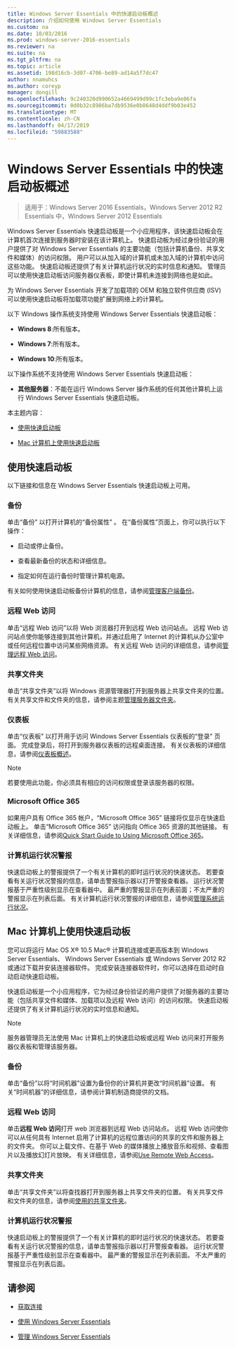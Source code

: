 ```yaml
---
title: Windows Server Essentials 中的快速启动板概述
description: 介绍如何使用 Windows Server Essentials
ms.custom: na
ms.date: 10/03/2016
ms.prod: windows-server-2016-essentials
ms.reviewer: na
ms.suite: na
ms.tgt_pltfrm: na
ms.topic: article
ms.assetid: 198d16cb-3d07-4706-be89-ad14a5f7dc47
author: nnamuhcs
ms.author: coreyp
manager: dongill
ms.openlocfilehash: 9c240320d990652a4669499d99c1fc3eba9e06fa
ms.sourcegitcommit: 0d0b32c8986ba7db9536e0b8648d4ddf9b03e452
ms.translationtype: MT
ms.contentlocale: zh-CN
ms.lasthandoff: 04/17/2019
ms.locfileid: "59883588"
---
```

# <a name="overview-of-the-launchpad-in-windows-server-essentials"></a>Windows Server Essentials 中的快速启动板概述

>适用于：Windows Server 2016 Essentials，Windows Server 2012 R2 Essentials 中，Windows Server 2012 Essentials

Windows Server Essentials 快速启动板是一个小应用程序，该快速启动板会在计算机首次连接到服务器时安装在该计算机上。 快速启动板为经过身份验证的用户提供了对 Windows Server Essentials 的主要功能（包括计算机备份、共享文件和媒体）的访问权限。 用户可以从加入域的计算机或未加入域的计算机中访问这些功能。 快速启动板还提供了有关计算机运行状况的实时信息和通知。 管理员可以使用快速启动板访问服务器仪表板，即使计算机未连接到网络也是如此。  
  
 为 Windows Server Essentials 开发了加载项的 OEM 和独立软件供应商 (ISV) 可以使用快速启动板将加载项功能扩展到网络上的计算机。  
  
 以下 Windows 操作系统支持使用 Windows Server Essentials 快速启动板：  
  
-   **Windows 8**:所有版本。  
  
-   **Windows 7**:所有版本。  
-   **Windows 10**:所有版本。 
  
 以下操作系统不支持使用 Windows Server Essentials 快速启动板：  
  
-   **其他服务器**：不能在运行 Windows Server 操作系统的任何其他计算机上运行 Windows Server Essentials 快速启动板。  
  
 本主题内容：  
  
-   [使用快速启动板](Overview-of-the-Launchpad-in-Windows-Server-Essentials.md#BKMK_Launchpad)  
  
-   [Mac 计算机上使用快速启动板](Overview-of-the-Launchpad-in-Windows-Server-Essentials.md#BKMK_Mac)  
  
##  <a name="BKMK_Launchpad"></a> 使用快速启动板  
 以下链接和信息在 Windows Server Essentials 快速启动板上可用。  
  
### <a name="backup"></a>备份  
 单击“备份”  以打开计算机的“备份属性”  。 在“备份属性”页面上，你可以执行以下操作：  
  
-   启动或停止备份。  
  
-   查看最新备份的状态和详细信息。  
  
-   指定如何在运行备份时管理计算机电源。  
  
 有关如何使用快速启动板备份计算机的信息，请参阅[管理客户端备份](Manage-Client-Computer-Backup-in-Windows-Server-Essentials.md)。  
  
### <a name="remote-web-access"></a>远程 Web 访问  
 单击“远程 Web 访问”以将 Web 浏览器打开到远程 Web 访问站点。 远程 Web 访问站点使你能够连接到其他计算机，并通过启用了 Internet 的计算机从办公室中或任何远程位置中访问某些网络资源。 有关远程 Web 访问的详细信息，请参阅[管理远程 Web 访问](Manage-Remote-Web-Access-in-Windows-Server-Essentials.md)。  
  
### <a name="shared-folders"></a>共享文件夹  
 单击“共享文件夹”以将 Windows 资源管理器打开到服务器上共享文件夹的位置。 有关共享文件和文件夹的信息，请参阅主题[管理服务器文件夹](Manage-Server-Folders-in-Windows-Server-Essentials.md)。  
  
### <a name="dashboard"></a>仪表板  
 单击“仪表板”   以打开用于访问 Windows Server Essentials 仪表板的“登录”  页面。 完成登录后，将打开到服务器仪表板的远程桌面连接。 有关仪表板的详细信息，请参阅[仪表板概述](Overview-of-the-Dashboard-in-Windows-Server-Essentials.md)。  
  
> [!NOTE]
>  若要使用此功能，你必须具有相应的访问权限或登录该服务器的权限。  
  
### <a name="microsoft-office-365"></a>Microsoft Office 365  
 如果用户具有 Office 365 帐户，“Microsoft Office 365”  链接将仅显示在快速启动板上。 单击“Microsoft Office 365”   访问指向 Office 365 资源的其他链接。 有关详细信息，请参阅[Quick Start Guide to Using Microsoft Office 365](../use/Quick-Start-Guide-to-Using-Microsoft-Office-365-with-Windows-Server-Essentials.md)。  
  
### <a name="computer-health-alerts"></a>计算机运行状况警报  
 快速启动板上的警报提供了一个有关计算机的即时运行状况的快速状态。 若要查看有关运行状况警报的信息，请单击警报指示器以打开警报查看器。 运行状况警报基于严重性级别显示在查看器中。 最严重的警报显示在列表前面；不太严重的警报显示在列表后面。 有关计算机运行状况警报的详细信息，请参阅[管理系统运行状况](Manage-System-Health-in-Windows-Server-Essentials.md)。  
  
##  <a name="BKMK_Mac"></a> Mac 计算机上使用快速启动板  
 您可以将运行 Mac OS X® 10.5 Mac® 计算机连接或更高版本到 Windows Server Essentials、 Windows Server Essentials 或 Windows Server 2012 R2 或通过下载并安装连接器软件。 完成安装连接器软件时，你可以选择在启动时自动启动快速启动板。  
  
 快速启动板是一个小应用程序，它为经过身份验证的用户提供了对服务器的主要功能（包括共享文件和媒体、加载项以及远程 Web 访问）的访问权限。 快速启动板还提供了有关计算机运行状况的实时信息和通知。  
  
> [!NOTE]
>  服务器管理员无法使用 Mac 计算机上的快速启动板或远程 Web 访问来打开服务器仪表板和管理该服务器。  
  
### <a name="backup"></a>备份  
 单击“备份”以将“时间机器”设置为备份你的计算机并更改“时间机器”设置。 有关“时间机器”的详细信息，请参阅计算机制造商提供的文档。  
  
### <a name="remote-web-access"></a>远程 Web 访问  
 单击**远程 Web 访问**打开 web 浏览器到远程 Web 访问站点。 远程 Web 访问使你可以从任何具有 Internet 启用了计算机的远程位置访问的共享的文件和服务器上的文件夹。 你可以上载文件、在基于 Web 的媒体播放上播放音乐和视频、查看图片以及播放幻灯片放映。 有关详细信息，请参阅[Use Remote Web Access](../use/Use-Remote-Web-Access-in-Windows-Server-Essentials.md)。  
  
### <a name="shared-folders"></a>共享文件夹  
 单击“共享文件夹”以将查找器打开到服务器上共享文件夹的位置。 有关共享文件和文件夹的信息，请参阅[使用的共享文件夹](../use/Use-Shared-Folders-in-Windows-Server-Essentials.md)。  
  
### <a name="computer-health-alerts"></a>计算机运行状况警报  
 快速启动板上的警报提供了一个有关计算机的即时运行状况的快速状态。 若要查看有关运行状况警报的信息，请单击警报指示器以打开警报查看器。 运行状况警报基于严重性级别显示在查看器中。 最严重的警报显示在列表前面。 不太严重的警报显示在列表后面。  
  
## <a name="see-also"></a>请参阅  
  
-   [获取连接](../use/Get-Connected-in-Windows-Server-Essentials.md)  
  
-   [使用 Windows Server Essentials](../use/Use-Windows-Server-Essentials.md)  
  
-   [管理 Windows Server Essentials](Manage-Windows-Server-Essentials.md)
